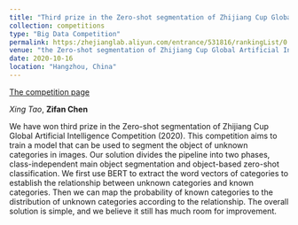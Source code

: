 ```yaml
---
title: "Third prize in the Zero-shot segmentation of Zhijiang Cup Global Artificial Intelligence Competition (2020)."
collection: competitions
type: "Big Data Competition"
permalink: https:/zhejianglab.aliyun.com/entrance/531816/rankingList/0
venue: "the Zero-shot segmentation of Zhijiang Cup Global Artificial Intelligence Competition (2020)"
date: 2020-10-16
location: "Hangzhou, China"
---
```


[The competition page](https:/zhejianglab.aliyun.com/entrance/531816/rankingList/0)

*Xing Tao*, **Zifan Chen**

We have won third prize in the Zero-shot segmentation of Zhijiang Cup Global Artificial Intelligence Competition (2020). This competition aims to train a model that can be used to segment the object of unknown categories in images. Our solution divides the pipeline into two phases, class-independent main object segmentation and object-based zero-shot classification. We first use BERT to extract the word vectors of categories to establish the relationship between unknown categories and known categories. Then we can map the probability of known categories to the distribution of unknown categories according to the relationship. The overall solution is simple, and we believe it still has much room for improvement.
